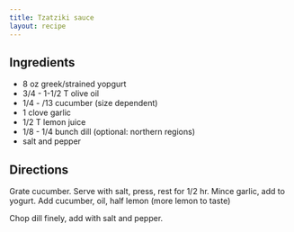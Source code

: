 ```yaml
---
title: Tzatziki sauce
layout: recipe
---
```


## Ingredients
* 8 oz greek/strained yopgurt
* 3/4 - 1-1/2 T olive oil
* 1/4 - /13 cucumber (size dependent)
* 1 clove garlic
* 1/2 T lemon juice
* 1/8 - 1/4 bunch dill (optional: northern regions)
* salt and pepper

## Directions
Grate cucumber. Serve with salt, press, rest for 1/2 hr.
Mince garlic, add to yogurt. Add cucumber, oil, half lemon (more lemon to taste)

Chop dill finely, add with salt and pepper.
